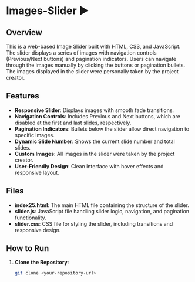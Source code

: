 # Images-Slider :arrow_forward:

## Overview
This is a web-based Image Slider built with HTML, CSS, and JavaScript. The slider displays a series of images with navigation controls (Previous/Next buttons) and pagination indicators. Users can navigate through the images manually by clicking the buttons or pagination bullets. The images displayed in the slider were personally taken by the project creator.

## Features
- **Responsive Slider**: Displays images with smooth fade transitions.
- **Navigation Controls**: Includes Previous and Next buttons, which are disabled at the first and last slides, respectively.
- **Pagination Indicators**: Bullets below the slider allow direct navigation to specific images.
- **Dynamic Slide Number**: Shows the current slide number and total slides.
- **Custom Images**: All images in the slider were taken by the project creator.
- **User-Friendly Design**: Clean interface with hover effects and responsive layout.

## Files
- **index25.html**: The main HTML file containing the structure of the slider.
- **slider.js**: JavaScript file handling slider logic, navigation, and pagination functionality.
- **slider.css**: CSS file for styling the slider, including transitions and responsive design.

## How to Run
1. **Clone the Repository**:
   ```bash
   git clone <your-repository-url>
